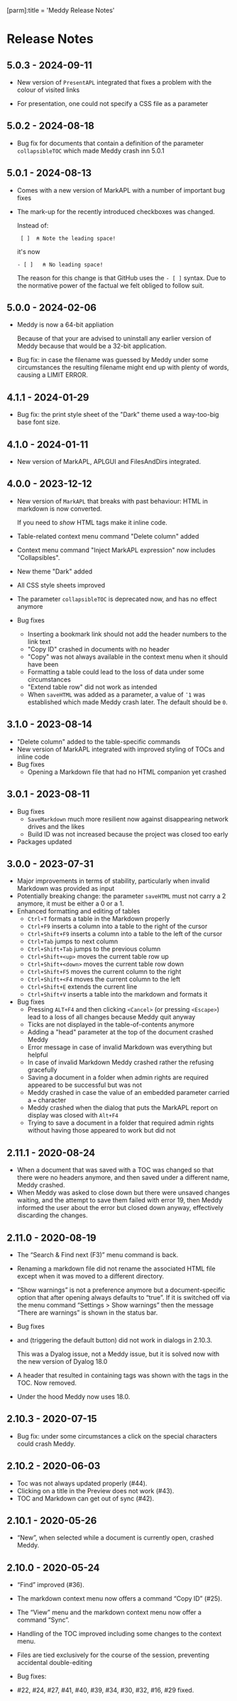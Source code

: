 [parm]:title = 'Meddy Release Notes'


# Release Notes 

## 5.0.3 - 2024-09-11

* New version of `PresentAPL` integrated that fixes a problem with the colour of visited links

* For presentation, one could not specify a CSS file as a parameter

## 5.0.2 - 2024-08-18

* Bug fix for documents that contain a definition of the parameter `collapsibleTOC` which made Meddy crash inn 5.0.1

## 5.0.1 - 2024-08-13

* Comes with a new version of MarkAPL with a number of important bug fixes

* The mark-up for the recently introduced checkboxes was changed.

  Instead of:

  ```
   [ ]  ⍝ Note the leading space!
  ``` 

  it's now 

  ```
  - [ ]   ⍝ No leading space!
  ```

  The reason for this change is that GitHub uses the `- [ ]` syntax. Due to the normative power of the factual we felt obliged to follow suit.

## 5.0.0 - 2024-02-06

* Meddy is now a 64-bit appliation

  Because of that your are advised to uninstall any earlier version of Meddy because that would be a 32-bit application.

* Bug fix: in case the filename was guessed by Meddy under some circumstances the resulting filename might end up with plenty of words, causing a LIMIT ERROR.


## 4.1.1 - 2024-01-29

* Bug fix: the print style sheet of the "Dark" theme used a way-too-big base font size.

## 4.1.0 - 2024-01-11

* New version of MarkAPL, APLGUI and FilesAndDirs integrated.

## 4.0.0 - 2023-12-12

* New version of `MarkAPL` that breaks with past behaviour: HTML in markdown is now converted. 

  If you need to _show_ HTML tags make it inline code.
* Table-related context menu command "Delete column" added
* Context menu command "Inject MarkAPL expression" now includes "Collapsibles".
* New theme "Dark" added
* All CSS style sheets improved
* The parameter `collapsibleTOC` is deprecated now, and has no effect anymore
* Bug fixes     
  * Inserting a bookmark link should not add the header numbers to the link text  
  * "Copy ID" crashed in documents with no header
  * "Copy" was not always available in the context menu when it should have been
  * Formatting a table could lead to the loss of data under some circumstances
  * "Extend table row" did not work as intended
  * When `saveHTML` was added as a parameter, a value of `¯1` was established which 
     made Meddy crash later. The default should be `0`.

## 3.1.0 - 2023-08-14

* "Delete column" added to the table-specific commands                  
* New version of MarkAPL integrated with improved styling of TOCs and inline code
* Bug fixes
  * Opening a Markdown file that had no HTML companion yet crashed

## 3.0.1 - 2023-08-11

* Bug fixes
  * `SaveMarkdown` much more resilient now against disappearing network drives and the likes
  * Build ID was not increased because the project was closed too early
* Packages updated  

## 3.0.0 - 2023-07-31

* Major improvements in terms of stability, particularly when invalid Markdown was provided as input
* Potentially breaking change: the parameter `saveHTML` must not carry a 2 anymore, it must be either a 0 or a 1.
* Enhanced formatting and editing of tables
  * `Ctrl+T` formats a table in the Markdown properly
  * `Ctrl+F9` inserts a column into a table to the right of the cursor
  * `Ctrl+Shift+F9` inserts a column into a table to the left of the cursor
  * `Ctrl+Tab` jumps to next column
  * `Ctrl+Shift+Tab` jumps to the previous column
  * `Ctrl+Shift+<up>` moves the current table row up
  * `Ctrl+Shift+<down>` moves the current table row down
  * `Ctrl+Shift+F5` moves the current column to the right
  * `Ctrl+Shift+<F4` moves the current column to the left
  * `Ctrl+Shift+E` extends the current line
  * `Ctrl+Shift+V` inserts a table into the markdown and formats it
* Bug fixes
  * Pressing `ALT+F4` and then clicking `<Cancel>` (or pressing `<Escape>`) lead to a loss of all changes because Meddy quit anyway
  * Ticks are not displayed in the table-of-contents anymore
  * Adding a "head" parameter at the top of the document crashed Meddy
  * Error message in case of invalid Markdown was everything but helpful
  * In case of invalid Markdown Meddy crashed rather the refusing gracefully
  * Saving a document in a folder when admin rights are required appeared to be successful but was not
  * Meddy crashed in case the value of an embedded parameter carried a `=` character
  * Meddy crashed when the dialog that puts the MarkAPL report on display was closed with `Alt+F4`
  * Trying to save a document in a folder that required admin rights without having those appeared to work but did not

## 2.11.1 - 2020-08-24

* When a document that was saved with a TOC was changed so that there were no headers anymore, and then saved under a different name, Meddy crashed.
* When Meddy was asked to close down but there were unsaved changes waiting, and the attempt to save them failed with error 19, then Meddy informed the user about the error but closed down anyway, effectively discarding the changes.

## 2.11.0 - 2020-08-19

* The “Search & Find next (F3)” menu command is back.
* Renaming a markdown file did not rename the associated HTML file except when it was moved to a different directory.
* “Show warnings” is not a preference anymore but a document-specific option that after opening always defaults to “true”.
  If it is switched off via the menu command “Settings &gt; Show warnings” then the message “There are warnings” is shown in the status bar.
* Bug fixes
 
* <Escape> and <Enter> (triggering the default button) did not work in dialogs in 2.10.3.

  This was a Dyalog issue, not a Meddy issue, but it is solved now with the new version of Dyalog 18.0
* A header that resulted in containing tags was shown with the tags in the TOC. Now removed.
* Under the hood Meddy now uses 18.0.
  
## 2.10.3 - 2020-07-15

* Bug fix: under some circumstances a click on the special characters could crash Meddy.
  
## 2.10.2 - 2020-06-03

* Toc was not always updated properly (#44).
* Clicking on a title in the Preview does not work (#43).
* TOC and Markdown can get out of sync (#42).
  
## 2.10.1 - 2020-05-26

* “New”, when selected while a document is currently open, crashed Meddy.
  
## 2.10.0 - 2020-05-24
 
* “Find” improved (#36).
* The markdown context menu now offers a command “Copy ID” (#25).
* The “View” menu and the markdown context menu now offer a command “Sync”.
* Handling of the TOC improved including some changes to the context menu.
* Files are tied exclusively for the course of the session, preventing accidental double-editing
* Bug fixes:
 
* #22, #24, #27, #41, #40, #39, #34, #30, #32, #16, #29 fixed.




























